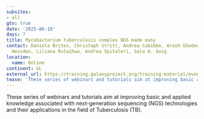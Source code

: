 ```yaml
---
subsites:
- all
gtn: true
date: '2025-06-10'
days: 7
title: Mycobacterium tuberculosis complex NGS made easy
contact: Daniela Brites, Christoph Stritt, Andrea Cabibbe, Arash Ghodousi, Peter van
  Heusden, Liliana Rutaihwa, Andrea Spitaleri, Galo A. Goig
location:
  name: Online
continent: GL
external_url: https://training.galaxyproject.org/training-material/events/2025-06-10-mtb-ngs.html
tease: 'These series of webinars and tutorials aim at improving basic and applied knowledge associated with NGS technologies and their applications in the field of Tuberculosis.'
---
```

These series of webinars and tutorials aim at improving basic and
applied knowledge associated with next-generation sequencing (NGS)
technologies and their applications in the field of Tuberculosis (TB).
